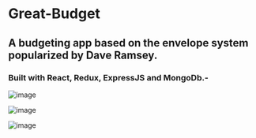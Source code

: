 # Great-Budget

## A budgeting app based on the envelope system popularized by Dave Ramsey.

### Built with React, Redux, ExpressJS and MongoDb.-

![image](https://user-images.githubusercontent.com/43661059/65452500-fac69880-de06-11e9-887e-4c192c14e0e5.png)

![image](https://user-images.githubusercontent.com/43661059/65452581-22b5fc00-de07-11e9-8d4a-94d9736e9959.png)

![image](https://user-images.githubusercontent.com/43661059/65452641-3cefda00-de07-11e9-831f-3bcd5ec478d3.png)
